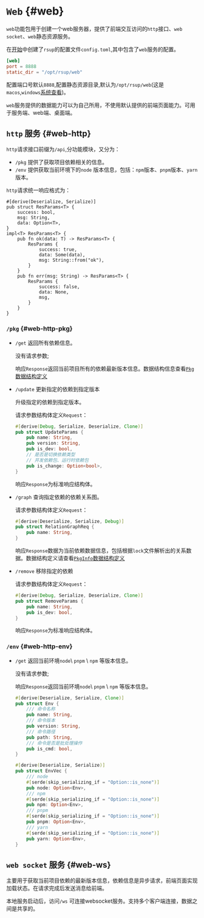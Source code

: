 
# `Web` {#web}

`web`功能包用于创建一个web服务器，提供了前端交互访问的`http`接口、`web socket`、`web`静态资源服务。

在[开始](/guide/installer/macos)中创建了`rsup`的配置文件`config.toml`,其中包含了`web`服务的配置。

```toml
[web]
port = 8888
static_dir = "/opt/rsup/web"
```

配置端口号默认`8888`,配置静态资源目录,默认为`/opt/rsup/web`(这是`macos`,`windows`[系统查看](/guide/installer/windows))。

`web`服务提供的数据能力可以为自己所用，不使用默认提供的前端页面能力。可用于服务端、web端、桌面端。

## `http` 服务 {#web-http}

`http`请求接口前缀为`/api`,分功能模块，又分为：

* `/pkg` 提供了获取项目依赖相关的信息。
* `/env` 提供获取当前环境下的`node` 版本信息，包括：`npm`版本、`pnpm`版本、`yarn`版本。

`http`请求统一响应格式为：

```rust:line-numbers {1}
#[derive(Deserialize, Serialize)]
pub struct ResParams<T> {
    success: bool,
    msg: String,
    data: Option<T>,
}
impl<T> ResParams<T> {
    pub fn ok(data: T) -> ResParams<T> {
        ResParams {
            success: true,
            data: Some(data),
            msg: String::from("ok"),
        }
    }
    pub fn err(msg: String) -> ResParams<T> {
        ResParams {
            success: false,
            data: None,
            msg,
        }
    }
}
```

### `/pkg` {#web-http-pkg}

* `/get` 返回所有依赖信息。

    没有请求参数;

    响应`Response`返回当前项目所有的依赖最新版本信息。数据结构信息查看[`Pkg`数据结构定义](/pkg)

* `/update` 更新指定的依赖到指定版本

    升级指定的依赖到指定版本。

    请求参数结构体定义`Request`：

    ```rs
    #[derive(Debug, Serialize, Deserialize, Clone)]
    pub struct UpdateParams {
        pub name: String,
        pub version: String,
        pub is_dev: bool,
        // 是否是切换依赖类型
        // 开发依赖包、运行时依赖包
        pub is_change: Option<bool>,
    }
    ```

    响应`Response`为标准响应结构体。

* `/graph` 查询指定依赖的依赖关系图。

    请求参数结构体定义`Request`：

    ```rs
    #[derive(Deserialize, Serialize, Debug)]
    pub struct RelationGraphReq {
        pub name: String,
    }
    ```

    响应`Response`数据为当前依赖数据信息，包括根据`lock`文件解析出的关系数据。数据结构定义请查看[`PkgInfo`数据结构定义](/pkg)

* `/remove` 移除指定的依赖

    请求参数结构体定义`Request`：

    ```rs
    #[derive(Debug, Serialize, Deserialize, Clone)]
    pub struct RemoveParams {
        pub name: String,
        pub is_dev: bool,
    }
    ```

    响应`Response`为标准响应结构体。

### `/env` {#web-http-env}

* `/get` 返回当前环境`node`\ `pnpm` \ `npm` 等版本信息。

    没有请求参数;

    响应`Response`返回当前环境`node`\ `pnpm` \ `npm` 等版本信息。

    ```rs
    #[derive(Deserialize, Serialize, Clone)]
    pub struct Env {
        /// 命令名称
        pub name: String,
        /// 命令版本
        pub version: String,
        /// 命令路径
        pub path: String,
        /// 命令是否是批处理操作
        pub is_cmd: bool,
    }
    
    #[derive(Deserialize, Serialize)]
    pub struct EnvVec {
        /// node
        #[serde(skip_serializing_if = "Option::is_none")]
        pub node: Option<Env>,
        /// npm
        #[serde(skip_serializing_if = "Option::is_none")]
        pub npm: Option<Env>,
        /// pnpm
        #[serde(skip_serializing_if = "Option::is_none")]
        pub pnpm: Option<Env>,
        /// yarn
        #[serde(skip_serializing_if = "Option::is_none")]
        pub yarn: Option<Env>,
    }
    ```

## `web socket` 服务 {#web-ws}

主要用于获取当前项目依赖的最新版本信息，依赖信息是异步请求，前端页面实现加载状态。在请求完成后发送消息给前端。

本地服务启动后，访问`/ws` 可连接websocket服务。支持多个客户端连接，数据之间是共享的。
